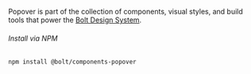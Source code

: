 Popover is part of the collection of components, visual styles, and build tools that power the [Bolt Design System](https://www.boltdesignsystem.com).

###### Install via NPM

```
npm install @bolt/components-popover
```
